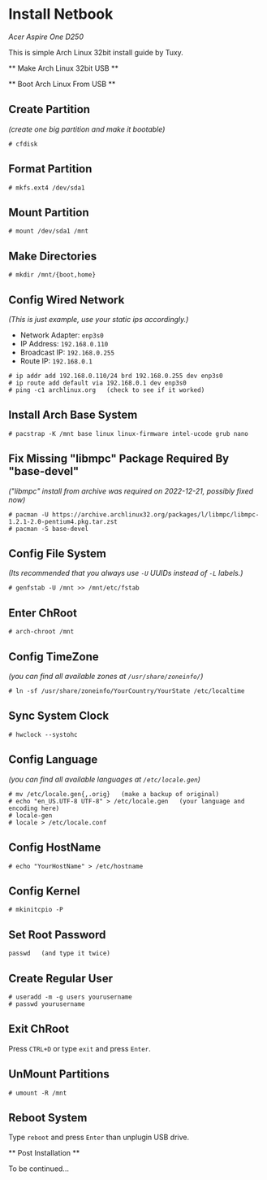 # Install Netbook
_Acer Aspire One D250_

This is simple Arch Linux 32bit install guide by Tuxy.

** Make Arch Linux 32bit USB **

** Boot Arch Linux From USB **

## Create Partition
_(create one big partition and make it bootable)_
```
# cfdisk
```

## Format Partition
```
# mkfs.ext4 /dev/sda1
```

## Mount Partition
```
# mount /dev/sda1 /mnt
```

## Make Directories
```
# mkdir /mnt/{boot,home}
```

## Config Wired Network
_(This is just example, use your static ips accordingly.)_
* Network Adapter: `enp3s0`
* IP Address: `192.168.0.110`
* Broadcast IP: `192.168.0.255`
* Route IP: `192.168.0.1`
```
# ip addr add 192.168.0.110/24 brd 192.168.0.255 dev enp3s0
# ip route add default via 192.168.0.1 dev enp3s0
# ping -c1 archlinux.org   (check to see if it worked)
```

## Install Arch Base System
```
# pacstrap -K /mnt base linux linux-firmware intel-ucode grub nano
```

## Fix Missing "libmpc" Package Required By "base-devel"
_("libmpc" install from archive was required on 2022-12-21, possibly fixed now)_
```
# pacman -U https://archive.archlinux32.org/packages/l/libmpc/libmpc-1.2.1-2.0-pentium4.pkg.tar.zst
# pacman -S base-devel
```

## Config File System
_(Its recommended that you always use `-U` UUIDs instead of `-L` labels.)_
```
# genfstab -U /mnt >> /mnt/etc/fstab
```

## Enter ChRoot
```
# arch-chroot /mnt
```

## Config TimeZone
_(you can find all available zones at `/usr/share/zoneinfo/`)_
```
# ln -sf /usr/share/zoneinfo/YourCountry/YourState /etc/localtime
```

## Sync System Clock
```
# hwclock --systohc
```

## Config Language
_(you can find all available languages at `/etc/locale.gen`)_
```
# mv /etc/locale.gen{,.orig}   (make a backup of original)
# echo "en_US.UTF-8 UTF-8" > /etc/locale.gen   (your language and encoding here)
# locale-gen
# locale > /etc/locale.conf
```

## Config HostName
```
# echo "YourHostName" > /etc/hostname
```

## Config Kernel
```
# mkinitcpio -P
```

## Set Root Password
```
passwd   (and type it twice)
```

## Create Regular User
```
# useradd -m -g users yourusername
# passwd yourusername
```

## Exit ChRoot
Press `CTRL+D` or type `exit` and press `Enter`.

## UnMount Partitions
```
# umount -R /mnt
```

## Reboot System
Type `reboot` and press `Enter` than unplugin USB drive.

** Post Installation **

To be continued...
